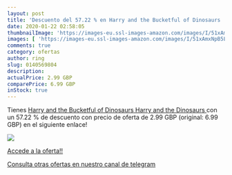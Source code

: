 ```yaml
---
layout: post
title: 'Descuento del 57.22 % en Harry and the Bucketful of Dinosaurs  Ha'
date: 2020-01-22 02:58:05
thumbnailImage: 'https://images-eu.ssl-images-amazon.com/images/I/51xAmxNpB5L._SL200_.jpg'
images: [ 'https://images-eu.ssl-images-amazon.com/images/I/51xAmxNpB5L._SL200_.jpg' ]
comments: true
category: ofertas
author: ring
slug: 0140569804
description:
actualPrice: 2.99 GBP
comparePrice: 6.99 GBP
inStock: true
---
```


Tienes [Harry and the Bucketful of Dinosaurs  Harry and the Dinosaurs ](https://www.amazon.com/dp/0140569804/?tag=redken08-20) con un 57.22 % de descuento con precio de oferta de 2.99 GBP (original: 6.99 GBP) en el siguiente enlace!

[![](https://images-eu.ssl-images-amazon.com/images/I/51xAmxNpB5L._SL200_.jpg)](https://www.amazon.com/dp/0140569804/?tag=redken08-20)

[Accede a la oferta!!](https://www.amazon.com/dp/0140569804/?tag=redken08-20)

[Consulta otras ofertas en nuestro canal de telegram](https://t.me/s/ofertas25)
